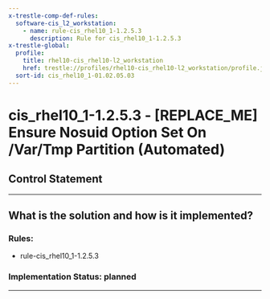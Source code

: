 ```yaml
---
x-trestle-comp-def-rules:
  software-cis_l2_workstation:
    - name: rule-cis_rhel10_1-1.2.5.3
      description: Rule for cis_rhel10_1-1.2.5.3
x-trestle-global:
  profile:
    title: rhel10-cis_rhel10-l2_workstation
    href: trestle://profiles/rhel10-cis_rhel10-l2_workstation/profile.json
  sort-id: cis_rhel10_1-01.02.05.03
---
```


# cis_rhel10_1-1.2.5.3 - \[REPLACE_ME\] Ensure Nosuid Option Set On /Var/Tmp Partition (Automated)

## Control Statement

______________________________________________________________________

## What is the solution and how is it implemented?

<!-- For implementation status enter one of: implemented, partial, planned, alternative, not-applicable -->

<!-- Note that the list of rules under ### Rules: is read-only and changes will not be captured after assembly to JSON -->

<!-- Add control implementation description here for control: cis_rhel10_1-1.2.5.3 -->

### Rules:

  - rule-cis_rhel10_1-1.2.5.3

### Implementation Status: planned

______________________________________________________________________
